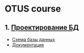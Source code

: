 # OTUS course

## 1. [Проектирование БД](./1)
- [Схема базы данных](./1/database-schema.png)
- [Документация](./1)
